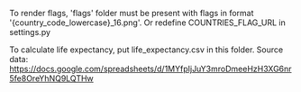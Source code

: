 To render flags, 'flags' folder must be present with flags in format '{country_code_lowercase}_16.png'. Or redefine COUNTRIES_FLAG_URL in settings.py

To calculate life expectancy, put life_expectancy.csv in this folder. 
Source data: https://docs.google.com/spreadsheets/d/1MYfpIjJuY3mroDmeeHzH3XG6nr5fe8OreYhNQ9LQTHw
